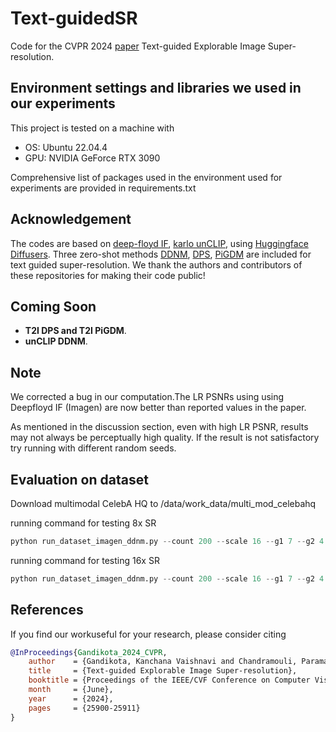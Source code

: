 # Text-guidedSR
Code for the CVPR 2024 [paper](https://openaccess.thecvf.com/content/CVPR2024/html/Gandikota_Text-guided_Explorable_Image_Super-resolution_CVPR_2024_paper.html) Text-guided Explorable Image Super-resolution.

## Environment settings and libraries we used in our experiments

This project is tested on a machine with
- OS: Ubuntu 22.04.4 
- GPU: NVIDIA GeForce RTX 3090 

Comprehensive list of packages used in the environment used for experiments are provided in requirements.txt

## Acknowledgement
The codes are based on [deep-floyd IF](https://github.com/deep-floyd/IF), [karlo unCLIP](https://github.com/kakaobrain/karlo), using [Huggingface Diffusers](https://github.com/huggingface/diffusers). Three zero-shot methods [DDNM](https://github.com/wyhuai/DDNM), [DPS](https://github.com/DPS2022/diffusion-posterior-sampling), [PiGDM](https://github.com/NVlabs/RED-diff) are included for text guided super-resolution.
We thank the authors and contributors of these repositories for making their code public!

## Coming Soon
- **T2I DPS and T2I PiGDM**.
- **unCLIP DDNM**.

## Note
We corrected a bug in our computation.The LR PSNRs using using Deepfloyd IF (Imagen) are now better than reported values in the paper.

As mentioned in the discussion section, even with high LR PSNR, results may not always be perceptually high quality. If the result is not satisfactory try running with different random seeds.

## Evaluation on dataset
Download multimodal CelebA HQ to /data/work_data/multi_mod_celebahq

running command for testing 8x SR
```python
python run_dataset_imagen_ddnm.py --count 200 --scale 16 --g1 7 --g2 4 --run 3\
```

running command for testing 16x SR
```python
python run_dataset_imagen_ddnm.py --count 200 --scale 16 --g1 7 --g2 4 --run 3\
```


## References
If you find our workuseful for your research, please consider citing
```bib
@InProceedings{Gandikota_2024_CVPR,
    author    = {Gandikota, Kanchana Vaishnavi and Chandramouli, Paramanand},
    title     = {Text-guided Explorable Image Super-resolution},
    booktitle = {Proceedings of the IEEE/CVF Conference on Computer Vision and Pattern Recognition (CVPR)},
    month     = {June},
    year      = {2024},
    pages     = {25900-25911}
}

```


